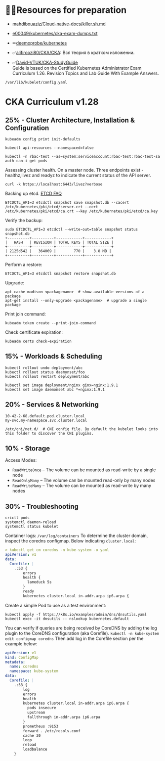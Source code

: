 💁‍♂️Resources for preparation
===========================
* [mahdibouaziz/Cloud-native-docs/killer.sh.md](https://github.com/mahdibouaziz/Cloud-native-docs/blob/2e5c4b2c6e4bbeb66511924e8b6634edd4aa2eb0/kubernetes/killer.sh.md)
* [e00049/kubernetes/cka-exam-dumps.txt](https://github.com/e00049/kubernetes/blob/16df5415d2bd6faa3a78e11233a95f905707369a/cka-exam-dumps.txt#L)
* ✏[deemoprobe/kubernetes](https://github.com/deemoprobe/kubernetes/blob/main/Kubernetes%E9%85%8D%E7%BD%AE%E6%A1%88%E4%BE%8B.md)

* ✅[alifiroozi80/CKA/CKA](https://github.com/alifiroozi80/CKA/blob/main/CKA/README.md): Вся теория в кратком изложении.
* ✅[David-VTUK/CKA-StudyGuide](https://github.com/David-VTUK/CKA-StudyGuide)  
  Guide is based on the Certified Kubernetes Administrator Exam Curriculum 1.26. Revision Topics and Lab Guide With Example Answers.

```shell
/var/lib/kubelet/config.yaml
```

CKA Curriculum v1.28
====================
## 25% - Cluster Architecture, Installation & Configuration 
```shell
kubeadm config print init-defaults
```
```shell
kubectl api-resources --namespaced=false
```
```shell
kubectl -n rbac-test --as=system:serviceaccount:rbac-test:rbac-test-sa auth can-i get pods
```
Assessing cluster health. Оn a master node. Three endpoints exist - healthz,livez and readyz to indicate the current status of the API server.
```shell
curl -k https://localhost:6443/livez?verbose
```
Backing up etcd. [ETCD FAQ](https://github.com/kodekloudhub/community-faq/blob/main/docs/etcd-faq.md)
```shell
ETCDCTL_API=3 etcdctl snapshot save snapshot.db --cacert /etc/kubernetes/pki/etcd/server.crt --cert /etc/kubernetes/pki/etcd/ca.crt --key /etc/kubernetes/pki/etcd/ca.key
```
Verify the backup:
```shell
sudo ETCDCTL_API=3 etcdctl --write-out=table snapshot status snapshot.db
+----------+----------+------------+------------+
|   HASH   | REVISION | TOTAL KEYS | TOTAL SIZE |
+----------+----------+------------+------------+
| 2125d542 |   364069 |        770 |  	3.8 MB |
+----------+----------+------------+------------+
```
Perform a restore:
```shell
ETCDCTL_API=3 etcdctl snapshot restore snapshot.db
```
Upgrade:
```shell
apt-cache madison <packagename>  # show available versions of a package
apt-get install --only-upgrade <packagename>  # upgrade a single package
```
Print join command:
```shell
kubeadm token create --print-join-command
```
Check certificate expiration:
```shell
kubeadm certs check-expiration
```
## 15% - Workloads & Scheduling
```shell
kubectl rollout undo deployment/abc
kubectl rollout status daemonset/foo
kubectl rollout restart deployment/abc
```
```shell
kubectl set image deployment/nginx ginx=nginx:1.9.1
kubectl set image daemonset abc *=nginx:1.9.1
```
## 20% - Services & Networking
```shell
10-42-2-68.default.pod.cluster.local
my-svc.my-namespace.svc.cluster.local
```
```shell
/etc/cni/net.d/  # CNI config file. By default the kubelet looks into this folder to discover the CNI plugins.
```
## 10% - Storage
Access Modes:
*  `ReadWriteOnce` – The volume can be mounted as read-write by a single node
*  `ReadOnlyMany` – The volume can be mounted read-only by many nodes
*  `ReadWriteMany` – The volume can be mounted as read-write by many nodes
## 30% - Troubleshooting
```shell
crictl pods
systemctl daemon-reload
systemctl status kubelet
```
Container logs: `/var/log/containers`
To determine the cluster domain, inspect the coredns configmap. Below indicating `cluster.local`:
```yaml
> kubectl get cm coredns -n kube-system -o yaml
apiVersion: v1
data:
  Corefile: |
    .:53 {
        errors
        health {
          lameduck 5s
        }
        ready
        kubernetes cluster.local in-addr.arpa ip6.arpa {
```
Create a simple Pod to use as a test environment:
```shell
kubectl apply -f https://k8s.io/examples/admin/dns/dnsutils.yaml
kubectl exec -it dnsutils -- nslookup kubernetes.default
```
You can verify if queries are being received by CoreDNS by adding the log plugin to the CoreDNS configuration (aka Corefile).
`kubectl -n kube-system edit configmap coredns`
Then add log in the Corefile section per the example below:
```yaml
apiVersion: v1
kind: ConfigMap
metadata:
  name: coredns
  namespace: kube-system
data:
  Corefile: |
    .:53 {
        log
        errors
        health
        kubernetes cluster.local in-addr.arpa ip6.arpa {
          pods insecure
          upstream
          fallthrough in-addr.arpa ip6.arpa
        }
        prometheus :9153
        forward . /etc/resolv.conf
        cache 30
        loop
        reload
        loadbalance
    }    
```
